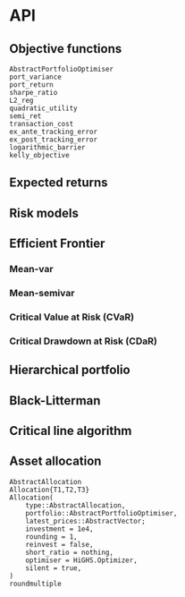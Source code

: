# API

## Objective functions

```@docs
AbstractPortfolioOptimiser
port_variance
port_return
sharpe_ratio
L2_reg
quadratic_utility
semi_ret
transaction_cost
ex_ante_tracking_error
ex_post_tracking_error
logarithmic_barrier
kelly_objective
```

## Expected returns

## Risk models

## Efficient Frontier

### Mean-var

### Mean-semivar

### Critical Value at Risk (CVaR)

### Critical Drawdown at Risk (CDaR)

## Hierarchical portfolio

## Black-Litterman

## Critical line algorithm

## Asset allocation

```@docs
AbstractAllocation
Allocation{T1,T2,T3}
Allocation(
    type::AbstractAllocation,
    portfolio::AbstractPortfolioOptimiser,
    latest_prices::AbstractVector;
    investment = 1e4,
    rounding = 1,
    reinvest = false,
    short_ratio = nothing,
    optimiser = HiGHS.Optimizer,
    silent = true,
)
roundmultiple
```
